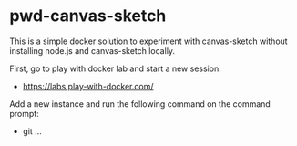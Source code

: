 # pwd-canvas-sketch
This is a simple docker solution to experiment with canvas-sketch without installing node.js and canvas-sketch locally.

First, go to play with docker lab and start a new session:
- https://labs.play-with-docker.com/

Add a new instance and run the following command on the command prompt:
- git ...


